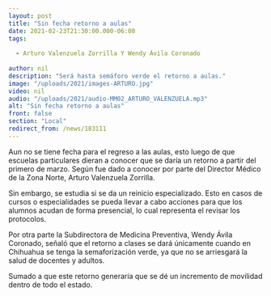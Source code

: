 ```yaml
---
layout: post
title: "Sin fecha retorno a aulas"
date: 2021-02-23T21:30:00.000-06:00
tags:
  
  - Arturo Valenzuela Zorrilla Y Wendy Ávila Coronado
  
author: nil
description: "Será hasta semáforo verde el retorno a aulas."
image: "/uploads/2021/images-ARTURO.jpg"
video: nil
audio: "/uploads/2021/audio-MM02_ARTURO_VALENZUELA.mp3"
alt: "Sin fecha retorno a aulas"
front: false
section: "Local"
redirect_from: /news/183111
---
```


Aun no se tiene fecha para el regreso a las aulas, esto luego de que escuelas particulares dieran a conocer que se daría un retorno a partir del primero de marzo. Según fue dado a conocer por parte del Director Médico de la Zona Norte, Arturo Valenzuela Zorrilla.
  
Sin embargo, se estudia si se da un reinicio especializado. Esto en casos de cursos o especialidades se pueda llevar a cabo acciones para que los alumnos acudan de forma presencial, lo cual representa el revisar los protocolos. 

Por otra parte la Subdirectora de Medicina Preventiva, Wendy Ávila Coronado, señaló que el retorno a clases se dará únicamente cuando en Chihuahua se tenga la semaforización verde, ya que no se arriesgará la salud de docentes y adultos.

Sumado a que este retorno generaría que se dé un incremento de movilidad dentro de todo el estado.